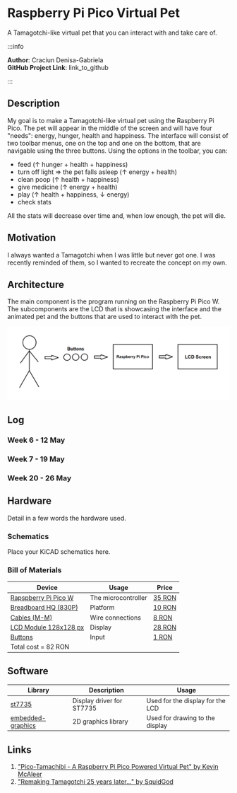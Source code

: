 # Raspberry Pi Pico Virtual Pet
A Tamagotchi-like virtual pet that you can interact with and take care of.

:::info 

**Author**: Craciun Denisa-Gabriela \
**GitHub Project Link**: link_to_github

:::

## Description

My goal is to make a Tamagotchi-like virtual pet using the Raspberry Pi Pico. The pet will appear in the middle of the screen and will have four "needs": energy, hunger, health and happiness. The interface will consist of two toolbar menus, one on the top and one on the bottom, that are navigable using the three buttons. 
Using the options in the toolbar, you can:
- feed (↑ hunger + health + happiness)
- turn off light => the pet falls asleep (↑ energy + health)
- clean poop (↑ health + happiness)
- give medicine (↑ energy + health)
- play (↑ health + happiness, ↓ energy)
- check stats

All the stats will decrease over time and, when low enough, the pet will die.

## Motivation

I always wanted a Tamagotchi when I was little but never got one. I was recently reminded of them, so I wanted to recreate the concept on my own.

## Architecture 

The main component is the program running on the Raspberry Pi Pico W.
The subcomponents are the LCD that is showcasing the interface and the animated pet and the buttons that are used to interact with the pet.

![architecture](architecture.png)


## Log

<!-- write every week your progress here -->

### Week 6 - 12 May

### Week 7 - 19 May

### Week 20 - 26 May

## Hardware

Detail in a few words the hardware used.

### Schematics

Place your KiCAD schematics here.

### Bill of Materials

<!-- Fill out this table with all the hardware components that you might need.

The format is 
```
| [Device](link://to/device) | This is used ... | [price](link://to/store) |

```

-->

| Device | Usage | Price |
|--------|--------|-------|
| [Rapspberry Pi Pico W](https://www.raspberrypi.com/documentation/microcontrollers/raspberry-pi-pico.html) | The microcontroller | [35 RON](https://www.optimusdigital.ro/en/raspberry-pi-boards/12394-raspberry-pi-pico-w.html) |
| [Breadboard HQ (830P)](https://static.cs.tme.eu/2018/03/5aaa4f5a91b79/Lecture_1_The_Breadboard.pdf) | Platform | [10 RON](https://www.optimusdigital.ro/ro/prototipare-breadboard-uri/8-breadboard-830-points.html) |
| [Cables (M-M)](https://www.sudatel.sd/storage/2019/12/JUMPER-WIRE-SPECIFICATION.pdf) | Wire connections | [8 RON](https://www.optimusdigital.ro/ro/fire-fire-mufate/12-set-de-cabluri-pentru-breadboard.html) |
| [LCD Module 128x128 px](https://www.alldatasheet.com/datasheet-pdf/pdf/1775164/SITRONIX/ST7735S.html) | Display | [28 RON](https://www.optimusdigital.ro/ro/optoelectronice-lcd-uri/870-modul-lcd-144.html) |
| [Buttons](https://components.omron.com/eu-en/products/switches/pushbutton-switches_indicators/pushbutton-switch_features) | Input | [1 RON](https://www.optimusdigital.ro/ro/butoane-i-comutatoare/1119-buton-6x6x6.html) |
| Total cost = 82 RON | | |


## Software

| Library | Description | Usage |
|---------|-------------|-------|
| [st7735](https://github.com/sajattack/st7735-lcd-rs) | Display driver for ST7735 | Used for the display for the LCD |
| [embedded-graphics](https://github.com/embedded-graphics/embedded-graphics) | 2D graphics library | Used for drawing to the display |

## Links

<!-- Add a few links that inspired you and that you think you will use for your project -->

1. ["Pico-Tamachibi - A Raspberry Pi Pico Powered Virtual Pet" by Kevin McAleer](https://www.youtube.com/watch?v=c6D1JRDddkE)
2. ["Remaking Tamagotchi 25 years later..." by SquidGod](https://www.youtube.com/watch?v=KUjVfoLtHwc)
